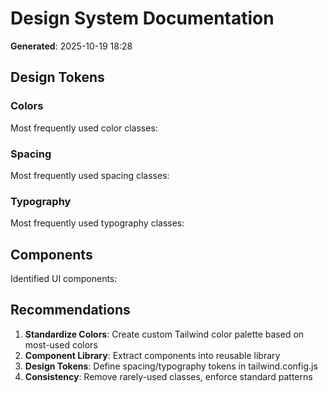 # Design System Documentation

**Generated**: 2025-10-19 18:28

## Design Tokens

### Colors

Most frequently used color classes:



### Spacing

Most frequently used spacing classes:



### Typography

Most frequently used typography classes:



## Components

Identified UI components:



## Recommendations

1. **Standardize Colors**: Create custom Tailwind color palette based on most-used colors
2. **Component Library**: Extract components into reusable library
3. **Design Tokens**: Define spacing/typography tokens in tailwind.config.js
4. **Consistency**: Remove rarely-used classes, enforce standard patterns
